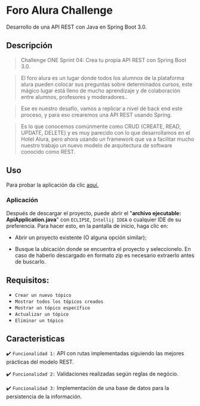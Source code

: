 # Foro Alura Challenge

 Desarrollo de una API REST con Java en Spring Boot 3.0.  


## Descripción
> Challenge ONE Sprint 04: Crea tu propia API REST con Spring Boot 3.0.

> El foro alura es un lugar donde todos los alumnos de la plataforma alura
pueden colocar sus preguntas sobre determinados cursos, este mágico lugar está lleno de mucho aprendizaje y de colaboración entre alumnos, 
profesores y moderadores..

>Ese es nuestro desafío, vamos a replicar a nivel de back end este proceso, y para eso crearemos una API REST usando Spring.

>Es lo que conocemos comúnmente como CRUD (CREATE, READ, UPDATE, DELETE) y es muy parecido con lo que desarrollamos en el Hotel Alura, 
>pero ahora usando un framework que va a facilitar mucho nuestro trabajo un nuevo modelo de arquitectura de software conocido como REST.

## Uso

Para probar la aplicación da clic [aquí.](https://github.com/JoshVargasM3/foro-alura-challenge)


### Aplicación

Después de descargar el proyecto, puede abrir el "**archivo ejecutable: ApiApplication.java**" con `ECLIPSE`, `Intellij IDEA` o cualquier IDE de su preferencia. Para hacer esto, en la pantalla de inicio, 
haga clic en:

- Abrir un proyecto existente (O alguna opción similar);

- Busque la ubicación donde se encuentra el proyecto y seleccionelo. En caso de haberlo descargado en formato zip es necesario extraerlo antes de buscarlo.


## Requisitos:
- `Crear un nuevo tópico`
- `Mostrar todos los tópicos creados`
- `Mostrar un tópico específico`
- `Actualizar un tópico`
- `Eliminar un tópico`

## Caracteristicas
:heavy_check_mark: `Funcionalidad 1:` API con rutas implementadas siguiendo las mejores prácticas del modelo REST.

:heavy_check_mark: `Funcionalidad 2:` Validaciones realizadas según reglas de negócio.

:heavy_check_mark: `Funcionalidad 3:` Implementación de una base de datos para la persistencia de la información.



